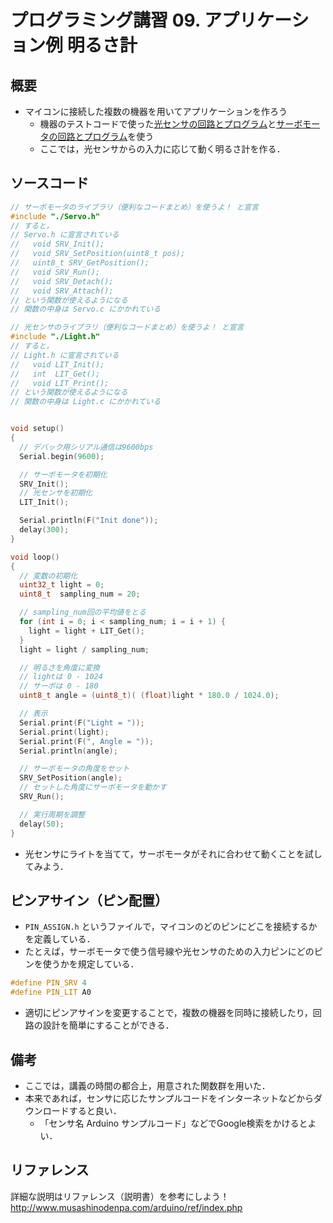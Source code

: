 # プログラミング講習 09. アプリケーション例 明るさ計
## 概要
+ マイコンに接続した複数の機器を用いてアプリケーションを作ろう
	- 機器のテストコードで使った[光センサの回路とプログラム](../Test_Light)と[サーボモータの回路とプログラム](../Test_Servo)を使う
	- ここでは，光センサからの入力に応じて動く明るさ計を作る．


## ソースコード
```cpp
// サーボモータのライブラリ（便利なコードまとめ）を使うよ！ と宣言
#include "./Servo.h"
// すると，
// Servo.h に宣言されている
//   void SRV_Init();
//   void SRV_SetPosition(uint8_t pos);
//   uint8_t SRV_GetPosition();
//   void SRV_Run();
//   void SRV_Detach();
//   void SRV_Attach();
// という関数が使えるようになる
// 関数の中身は Servo.c にかかれている

// 光センサのライブラリ（便利なコードまとめ）を使うよ！ と宣言
#include "./Light.h"
// すると，
// Light.h に宣言されている
//   void LIT_Init();
//   int  LIT_Get();
//   void LIT_Print();
// という関数が使えるようになる
// 関数の中身は Light.c にかかれている


void setup()
{
  // デバック用シリアル通信は9600bps
  Serial.begin(9600);

  // サーボモータを初期化
  SRV_Init();
  // 光センサを初期化
  LIT_Init();

  Serial.println(F("Init done"));
  delay(300);
}

void loop()
{
  // 変数の初期化
  uint32_t light = 0;
  uint8_t  sampling_num = 20;

  // sampling_num回の平均値をとる
  for (int i = 0; i < sampling_num; i = i + 1) {
    light = light + LIT_Get();
  }
  light = light / sampling_num;

  // 明るさを角度に変換
  // lightは 0 - 1024
  // サーボは 0 - 180
  uint8_t angle = (uint8_t)( (float)light * 180.0 / 1024.0);

  // 表示
  Serial.print(F("Light = "));
  Serial.print(light);
  Serial.print(F(", Angle = "));
  Serial.println(angle);

  // サーボモータの角度をセット
  SRV_SetPosition(angle);
  // セットした角度にサーボモータを動かす
  SRV_Run();

  // 実行周期を調整
  delay(50);
}
```

+ 光センサにライトを当てて，サーボモータがそれに合わせて動くことを試してみよう．


## ピンアサイン（ピン配置）
+ `PIN_ASSIGN.h` というファイルで，マイコンのどのピンにどこを接続するかを定義している．
+ たとえば，サーボモータで使う信号線や光センサのための入力ピンにどのピンを使うかを規定している．
```cpp
#define PIN_SRV 4
#define PIN_LIT A0
```
+ 適切にピンアサインを変更することで，複数の機器を同時に接続したり，回路の設計を簡単にすることができる．


## 備考
+ ここでは，講義の時間の都合上，用意された関数群を用いた．
+ 本来であれば，センサに応じたサンプルコードをインターネットなどからダウンロードすると良い．
	- 「センサ名 Arduino サンプルコード」などでGoogle検索をかけるとよい．


## リファレンス
詳細な説明はリファレンス（説明書）を参考にしよう！  
http://www.musashinodenpa.com/arduino/ref/index.php

